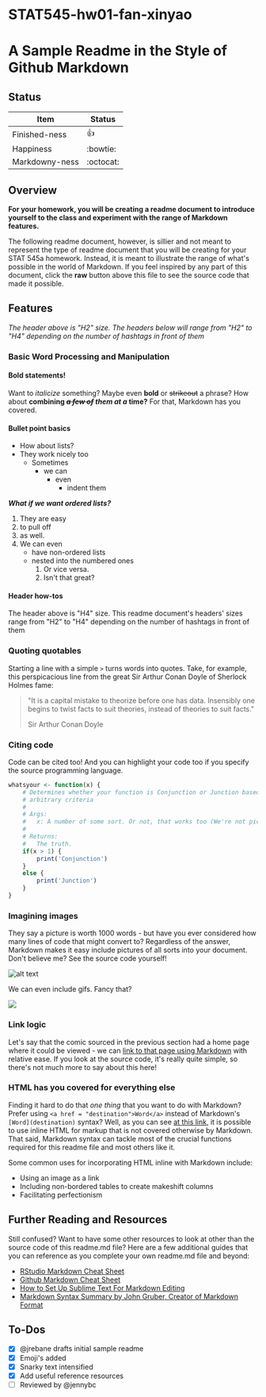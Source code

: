 # STAT545-hw01-fan-xinyao
# A Sample Readme in the Style of Github Markdown

## Status

|    **Item**    | **Status** |
|----------------|------------|
| Finished-ness  | :thumbsup: |
| Happiness      | :bowtie:   |
| Markdowny-ness | :octocat:  |

## Overview
**For your homework, you will be creating a readme document to introduce yourself to the class and experiment with the range of Markdown features.**

The following readme document, however, is sillier and not meant to represent the type of readme document that you will be creating for your STAT 545a homework. Instead, it is meant to illustrate the range of what's possible in the world of Markdown. If you feel inspired by any part of this document, click the **raw** button above this file to see the source code that made it possible.

## Features

*The header above is "H2" size. The headers below will range from "H2" to "H4" depending on the number of hashtags in front of them*

### Basic Word Processing and Manipulation

#### Bold statements!

Want to *italicize* something? Maybe even **bold** or ~~strikeout~~ a phrase? How about **combining <del>*a few of</del> them at a* time?** For that, Markdown has you covered.

#### Bullet point basics

- How about lists?
- They work nicely too
	+ Sometimes
		* we can
			- even
				+ indent them

***What if we want ordered lists?***

1. They are easy
2. to pull off
3. as well.
4. We can even
	- have non-ordered lists
	- nested into the numbered ones
		1. Or vice versa.
		2. Isn't that great?

#### Header how-tos

The header above is "H4" size. This readme document's headers' sizes range from "H2" to "H4" depending on the number of hashtags in front of them

### Quoting quotables

Starting a line with a simple `>` turns words into quotes. Take, for example, this perspicacious line from the great Sir Arthur Conan Doyle of Sherlock Holmes fame:

> "It is a capital mistake to theorize before one has data. Insensibly one begins to twist facts to suit theories, instead of theories to suit facts."
>
> Sir Arthur Conan Doyle

### Citing code

Code can be cited too! And you can highlight your code too if you specify the source programming language.

```R
whatsyour <- function(x) {
    # Determines whether your function is Conjunction or Junction based on
    # arbitrary criteria
    #
    # Args:
    #   x: A number of some sort. Or not, that works too (We're not picky)
    #
    # Returns:
    #   The truth.
    if(x > 1) {
        print('Conjunction')
    }
    else {
        print('Junction')
    }
}

```

### Imagining images

They say a picture is worth 1000 words - but have you ever considered how many lines of code that might convert to? Regardless of the answer, Markdown makes it easy include pictures of all sorts into your document. Don't believe me? See the source code yourself!

![alt text](https://imgs.xkcd.com/comics/stove_ownership.png "Although maybe it's just a phase, like freshman year of college when I realized I could just buy frosting in a can.")

We can even include gifs. Fancy that?

![](https://i.imgur.com/zNssDtS.gif)

### Link logic

Let's say that the comic sourced in the previous section had a home page where it could be viewed - we can [link to that page using Markdown](https://xkcd.com/418/) with relative ease. If you look at the source code, it's really quite simple, so there's not much more to say about this here!

### HTML has you covered for everything else

Finding it hard to do that <i>one thing</i> that you want to do with Markdown? Prefer using `<a href = "destination">Word</a>` instead of Markdown's `[Word](destination)` syntax? Well, as you can see <a href="https://daringfireball.net/projects/markdown/syntax#html">at this link</a>, it is possible to use inline HTML for markup that is not covered otherwise by Markdown. That said, Markdown syntax can tackle most of the crucial functions required for this readme file and most others like it.

Some common uses for incorporating HTML inline with Markdown include:

- Using an image as a link
- Including non-bordered tables to create makeshift columns
- Facilitating perfectionism

## Further Reading and Resources

Still confused? Want to have some other resources to look at other than the source code of this readme.md file? Here are a few additional guides that you can reference as you complete your own readme.md file and beyond:

- [RStudio Markdown Cheat Sheet](https://www.rstudio.com/wp-content/uploads/2015/02/rmarkdown-cheatsheet.pdf)
- [Github Markdown Cheat Sheet](https://github.com/adam-p/markdown-here/wiki/Markdown-Cheatsheet)
- [How to Set Up Sublime Text For Markdown Editing](http://plaintext-productivity.net/2-04-how-to-set-up-sublime-text-for-markdown-editing.html)
- [Markdown Syntax Summary by John Gruber, Creator of Markdown Format](https://daringfireball.net/projects/markdown/syntax)

## To-Dos

- [x] @jrebane drafts initial sample readme
- [x] Emoji's added
- [x] Snarky text intensified
- [x] Add useful reference resources
- [ ] Reviewed by @jennybc